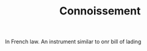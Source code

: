 ---
title: Connoissement
letter: C
permalink: "/definitions/bld-connoissement.html"
body: In French law. An instrument similar to onr bill of lading
published_at: '2018-07-07'
source: Black's Law Dictionary 2nd Ed (1910)
layout: post
---